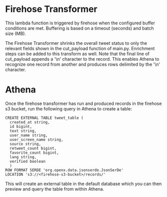 # Firehose Transformer

This lambda function is triggered by firehose when the configured buffer conditions are met.  Buffering is based on a timeout (seconds) and batch size (MB).  

The Firehose Transformer shrinks the overall tweet status to only the relevant fields shown in the cut_payload function of main.py.  Enrichment steps can be added to this transform as well.  Note that the final line of cut_payload appends a '\n' character to the record.  This enables Athena to recognize one record from another and produces rows delimited by the '\n' character.  

# Athena

Once the firehose transformer has run and produced records in the firehose s3 bucket, run the following query in Athena to create a table:
```
CREATE EXTERNAL TABLE tweet_table (
  created_at string,
  id bigint,
  text string,
  user_name string,
  user_screen_name string,
  source string,
  retweet_count bigint,
  favorite_count bigint,
  lang string,
  verified boolean
  )           
ROW FORMAT SERDE 'org.openx.data.jsonserde.JsonSerDe'
LOCATION 's3://<firehose-s3-bucket>/records/'
```

This will create an external table in the default database which you can then preview and query the table from within Athena.